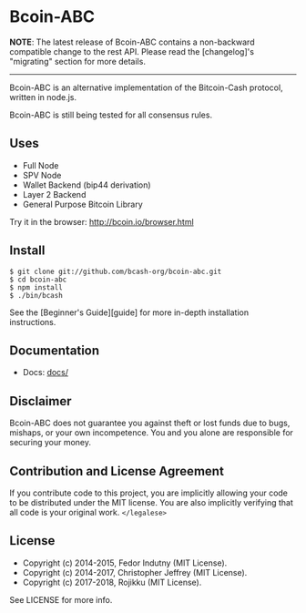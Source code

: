 # Bcoin-ABC

__NOTE__: The latest release of Bcoin-ABC contains a non-backward compatible change
to the rest API. Please read the [changelog]'s "migrating" section for more
details.

---

Bcoin-ABC is an alternative implementation of the Bitcoin-Cash protocol, written in
node.js.

Bcoin-ABC is still being tested for all consensus rules.

## Uses

- Full Node
- SPV Node
- Wallet Backend (bip44 derivation)
- Layer 2 Backend
- General Purpose Bitcoin Library

Try it in the browser: http://bcoin.io/browser.html

## Install

```
$ git clone git://github.com/bcash-org/bcoin-abc.git
$ cd bcoin-abc
$ npm install
$ ./bin/bcash
```

See the [Beginner's Guide][guide] for more in-depth installation instructions.

## Documentation
- Docs: [docs/](docs/README.md)

## Disclaimer

Bcoin-ABC does not guarantee you against theft or lost funds due to bugs, mishaps,
or your own incompetence. You and you alone are responsible for securing your
money.

## Contribution and License Agreement

If you contribute code to this project, you are implicitly allowing your code
to be distributed under the MIT license. You are also implicitly verifying that
all code is your original work. `</legalese>`

## License

- Copyright (c) 2014-2015, Fedor Indutny (MIT License).
- Copyright (c) 2014-2017, Christopher Jeffrey (MIT License).
- Copyright (c) 2017-2018, Rojikku (MIT License).

See LICENSE for more info.

